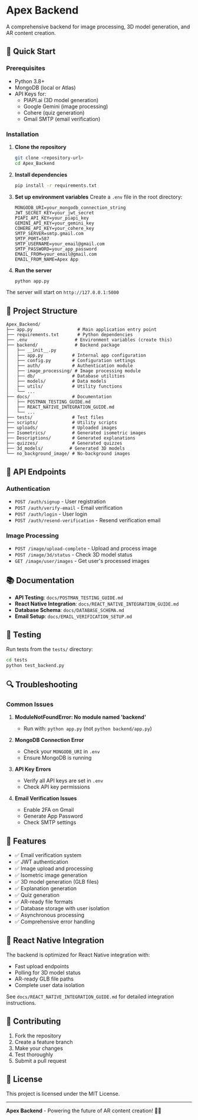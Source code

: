 # Apex Backend

A comprehensive backend for image processing, 3D model generation, and AR content creation.

## 🚀 Quick Start

### Prerequisites
- Python 3.8+
- MongoDB (local or Atlas)
- API Keys for:
  - PIAPI.ai (3D model generation)
  - Google Gemini (image processing)
  - Cohere (quiz generation)
  - Gmail SMTP (email verification)

### Installation

1. **Clone the repository**
   ```bash
   git clone <repository-url>
   cd Apex_Backend
   ```

2. **Install dependencies**
   ```bash
   pip install -r requirements.txt
   ```

3. **Set up environment variables**
   Create a `.env` file in the root directory:
   ```env
   MONGODB_URI=your_mongodb_connection_string
   JWT_SECRET_KEY=your_jwt_secret
   PIAPI_API_KEY=your_piapi_key
   GEMINI_API_KEY=your_gemini_key
   COHERE_API_KEY=your_cohere_key
   SMTP_SERVER=smtp.gmail.com
   SMTP_PORT=587
   SMTP_USERNAME=your_email@gmail.com
   SMTP_PASSWORD=your_app_password
   EMAIL_FROM=your_email@gmail.com
   EMAIL_FROM_NAME=Apex App
   ```

4. **Run the server**
   ```bash
   python app.py
   ```

The server will start on `http://127.0.0.1:5000`

## 📁 Project Structure

```
Apex_Backend/
├── app.py                 # Main application entry point
├── requirements.txt       # Python dependencies
├── .env                  # Environment variables (create this)
├── backend/              # Backend package
│   ├── __init__.py
│   ├── app.py           # Internal app configuration
│   ├── config.py        # Configuration settings
│   ├── auth/            # Authentication module
│   ├── image_processing/ # Image processing module
│   ├── db/              # Database utilities
│   ├── models/          # Data models
│   ├── utils/           # Utility functions
│   └── ...
├── docs/                # Documentation
│   ├── POSTMAN_TESTING_GUIDE.md
│   ├── REACT_NATIVE_INTEGRATION_GUIDE.md
│   └── ...
├── tests/               # Test files
├── scripts/             # Utility scripts
├── uploads/             # Uploaded images
├── Isometrics/          # Generated isometric images
├── Descriptions/        # Generated explanations
├── quizzes/             # Generated quizzes
├── 3d_models/          # Generated 3D models
└── no_background_image/ # No-background images
```

## 🔧 API Endpoints

### Authentication
- `POST /auth/signup` - User registration
- `POST /auth/verify-email` - Email verification
- `POST /auth/login` - User login
- `POST /auth/resend-verification` - Resend verification email

### Image Processing
- `POST /image/upload-complete` - Upload and process image
- `POST /image/3d/status` - Check 3D model status
- `GET /image/user/images` - Get user's processed images

## 📚 Documentation

- **API Testing**: `docs/POSTMAN_TESTING_GUIDE.md`
- **React Native Integration**: `docs/REACT_NATIVE_INTEGRATION_GUIDE.md`
- **Database Schema**: `docs/DATABASE_SCHEMA.md`
- **Email Setup**: `docs/EMAIL_VERIFICATION_SETUP.md`

## 🧪 Testing

Run tests from the `tests/` directory:
```bash
cd tests
python test_backend.py
```

## 🔍 Troubleshooting

### Common Issues

1. **ModuleNotFoundError: No module named 'backend'**
   - Run with: `python app.py` (not `python backend/app.py`)

2. **MongoDB Connection Error**
   - Check your `MONGODB_URI` in `.env`
   - Ensure MongoDB is running

3. **API Key Errors**
   - Verify all API keys are set in `.env`
   - Check API key permissions

4. **Email Verification Issues**
   - Enable 2FA on Gmail
   - Generate App Password
   - Check SMTP settings

## 🚀 Features

- ✅ Email verification system
- ✅ JWT authentication
- ✅ Image upload and processing
- ✅ Isometric image generation
- ✅ 3D model generation (GLB files)
- ✅ Explanation generation
- ✅ Quiz generation
- ✅ AR-ready file formats
- ✅ Database storage with user isolation
- ✅ Asynchronous processing
- ✅ Comprehensive error handling

## 📱 React Native Integration

The backend is optimized for React Native integration with:
- Fast upload endpoints
- Polling for 3D model status
- AR-ready GLB file paths
- Complete user data isolation

See `docs/REACT_NATIVE_INTEGRATION_GUIDE.md` for detailed integration instructions.

## 🤝 Contributing

1. Fork the repository
2. Create a feature branch
3. Make your changes
4. Test thoroughly
5. Submit a pull request

## 📄 License

This project is licensed under the MIT License.

---

**Apex Backend** - Powering the future of AR content creation! 🚀✨

